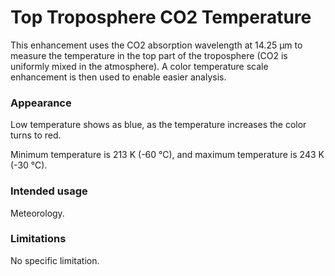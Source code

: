 # Top Troposphere CO2 Temperature

This enhancement uses the CO2 absorption wavelength at 14.25 µm to measure the temperature in the top part of the troposphere (CO2 is uniformly mixed in the atmosphere).
A color temperature scale enhancement is then used to enable easier analysis.

### Appearance

Low temperature shows as blue, as the temperature increases the color turns to red.

Minimum temperature is 213 K (-60 °C), and maximum temperature is 243 K (-30 °C).


### Intended usage

Meteorology.

### Limitations

No specific limitation.